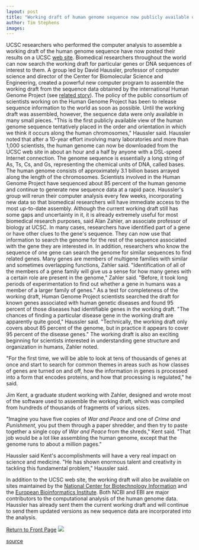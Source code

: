 ```yaml
---
layout: post
title: "Working draft of human genome sequence now publicly available on UCSC web site"
author: Tim Stephens
images:
---
```


UCSC researchers who performed the computer analysis to assemble a working draft of the human genome sequence have now posted their results on a UCSC [web site][1]. Biomedical researchers throughout the world can now search the working draft for particular genes or DNA sequences of interest to them. A group led by David Haussler, professor of computer science and director of the Center for Biomolecular Science and Engineering, created a powerful new computer program to assemble the working draft from the sequence data obtained by the international Human Genome Project (see [related story][2]). The policy of the public consortium of scientists working on the Human Genome Project has been to release sequence information to the world as soon as possible. Until the working draft was assembled, however, the sequence data were only available in many small pieces. "This is the first publicly available view of the human genome sequence tentatively placed in the order and orientation in which we think it occurs along the human chromosomes," Haussler said. Haussler noted that after a 10-year effort involving many laboratories and more than 1,000 scientists, the human genome can now be downloaded from the UCSC web site in about an hour and a half by anyone with a DSL-speed Internet connection. The genome sequence is essentially a long string of As, Ts, Cs, and Gs, representing the chemical units of DNA, called bases. The human genome consists of approximately 3.1 billion bases arrayed along the length of the chromosomes. Scientists involved in the Human Genome Project have sequenced about 85 percent of the human genome and continue to generate new sequence data at a rapid pace. Haussler's group will rerun their computer analysis every few weeks, incorporating new data so that biomedical researchers will have immediate access to the most up-to-date assembly. Although the current working draft still has some gaps and uncertainty in it, it is already extremely useful for most biomedical research purposes, said Alan Zahler, an associate professor of biology at UCSC. In many cases, researchers have identified part of a gene or have other clues to the gene's sequence. They can now use that information to search the genome for the rest of the sequence associated with the gene they are interested in. In addition, researchers who know the sequence of one gene can search the genome for similar sequences to find related genes. Many genes are members of multigene families with similar and sometimes overlapping functions, Zahler said. "Identification of all of the members of a gene family will give us a sense for how many genes with a certain role are present in the genome," Zahler said. "Before, it took long periods of experimentation to find out whether a gene in humans was a member of a larger family of genes." As a test for completeness of the working draft, Human Genome Project scientists searched the draft for known genes associated with human genetic diseases and found 95 percent of those diseases had identifiable genes in the working draft. "The chances of finding a particular disease gene in the working draft are apparently quite good," Haussler said. "Technically, the working draft only covers about 85 percent of the genome, but in practice it appears to cover 95 percent of the disease genes." The working draft is also an exciting beginning for scientists interested in understanding gene structure and organization in humans, Zahler noted.

"For the first time, we will be able to look at tens of thousands of genes at once and start to search for common themes in areas such as how classes of genes are turned on and off, how the information in genes is processed into a form that encodes proteins, and how that processing is regulated," he said.  
  
Jim Kent, a graduate student working with Zahler, designed and wrote most of the software used to assemble the working draft, which was compiled from hundreds of thousands of fragments of various sizes.   
  
"Imagine you have five copies of _War and Peace_ and one of _Crime and Punishment,_ you put them through a paper shredder, and then try to paste together a single copy of _War and Peace_ from the shreds," Kent said. "That job would be a lot like assembling the human genome, except that the genome runs to about a million pages."   
  
Haussler said Kent's accomplishments will have a very real impact on science and medicine. "He has shown enormous talent and creativity in tackling this fundamental problem," Haussler said.  
  
In addition to the UCSC web site, the working draft will also be available on sites maintained by the [National Center for Biotechnology Information][3] and the [European Bioinformatics Institute][4]. Both NCBI and EBI are major contributors to the computational analysis of the human genome data. Haussler has already sent them the current working draft and will continue to send them updated versions as new sequence data are incorporated into the analysis.  

[Return to Front Page][5] ![ ][6]

[1]: http://genome.ucsc.edu
[2]: haussler.html
[3]: http://www.ncbi.nlm.nih.gov
[4]: http://www.ebi.ac.uk/
[5]: ../../index.html
[6]: ../../images/trans.gif

[source](http://www1.ucsc.edu/currents/00-01/07-03/dna.html "Permalink to dna")
